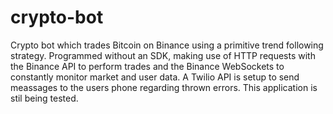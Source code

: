 # crypto-bot
Crypto bot which trades Bitcoin on Binance using a primitive trend following strategy. Programmed without an SDK, making use of HTTP requests with the Binance API to perform trades and the Binance WebSockets to constantly monitor market and user data. A Twilio API is setup to send meassages to the users phone regarding thrown errors. This application is stil being tested.
